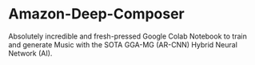 # Amazon-Deep-Composer
Absolutely incredible and fresh-pressed Google Colab Notebook to train and generate Music with the SOTA GGA-MG (AR-CNN) Hybrid Neural Network (AI).
